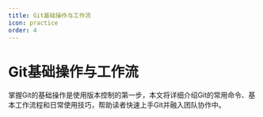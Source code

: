 ```yaml
---
title: Git基础操作与工作流
icon: practice
order: 4
---
```


# Git基础操作与工作流

掌握Git的基础操作是使用版本控制的第一步，本文将详细介绍Git的常用命令、基本工作流程和日常使用技巧，帮助读者快速上手Git并融入团队协作中。
